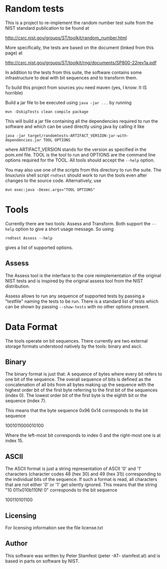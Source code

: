 Random tests
============

This is a project to re-implement the random number test suite from 
the NIST standard publication to be found at

  http://csrc.nist.gov/groups/ST/toolkit/random_number.html

More specifically, the tests are based on the document (linked from this 
page) at

  http://csrc.nist.gov/groups/ST/toolkit/rng/documents/SP800-22rev1a.pdf

In addition to the tests from this suite, the software contains some infrastructure 
to deal with bit sequences and to transform them.

To build this project from sources you need maven (yes, I know: It IS horrible)

Build a jar file to be executed using `java -jar ...` by running

    mvn -DskipTests clean compile package

This will build a jar file containing all the dependencies required to run the 
software and which can be used directly using java by calling it like

    java -jar target/randomtests-ARTIFACT_VERSION-jar-with-dependencies.jar TOOL OPTIONS

where ARTIFACT_VERSION stands for the version as specified in the pom.xml file.
TOOL is the tool to run and OPTIONS are the command line options required
for the TOOL. All tools should accept the `--help` option.

You may also use one of the scripts from this directory to run the suite. The 
linux/unix shell script `rndtest` should work to run the tools even after changes 
to the source code. Alternatively, use 

    mvn exec:java -Dexec.args="TOOL OPTIONS"

Tools
=====

Currently there are two tools: Assess and Transform. Both support the `--help`
option to give a short usage message. So using

    rndtest Assess --help 

gives a list of supported options.

Assess
------

The Assess tool is the interface to the core reimplementation of the original NIST 
tests and is inspired by the original assess tool from the NIST distribution.

Assess allows to run any sequence of supported tests by passing a "testfile" naming the
tests to be run. There is a standard list of tests which can be shown by passing
`--show-tests` with no other options present.

Data Format
===========

The tools operate on bit sequences. There currently are two external storage formats 
understood natively by the tools: binary and ascii.

Binary
------

The binary format is just that: A sequence of bytes where every bit refers to one 
bit of the sequence. The overall sequence of bits is defined as the concatenation 
of all bits from all bytes making up the sequence with the highest order bit of 
the first byte referring to the first bit of the sequences (index 0). The lowest 
order bit of the first byte is the eighth bit or the sequence (index 7). 

This means that the byte sequence 0x96 0x14 corresponds to the bit sequence

1001011000010100

Where the left-most bit corresponds to index 0 and the right-most one is at index 15.

ASCII
-----

The ASCII format is just a string representation of ASCII '0' and '1' characters 
(character codes 48 (hex 30) and 49 (hex 31)) corresponding to the individual bits 
of the sequence. If such a format is read, all characters that are not either '0'
or '1' get silently ignored. This means that the string "10 011x010b110N! 0" 
corresponds to the bit sequence

100110101100

Licensing
---------

For licensing information see the file license.txt

Author
------

This software was written by Peter Stamfest (peter -AT- stamfest.at) and is
based in parts on software by NIST.
